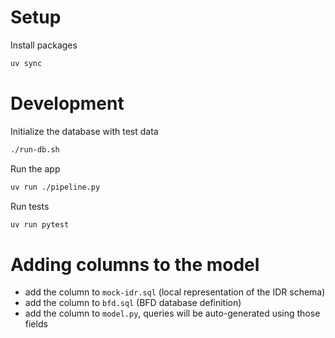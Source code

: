 # Setup

Install packages

```sh
uv sync
```

# Development

Initialize the database with test data

```sh
./run-db.sh
```

Run the app

```sh
uv run ./pipeline.py
```

Run tests

```sh
uv run pytest
```

# Adding columns to the model

- add the column to `mock-idr.sql` (local representation of the IDR schema)
- add the column to `bfd.sql` (BFD database definition)
- add the column to `model.py`, queries will be auto-generated using those fields
